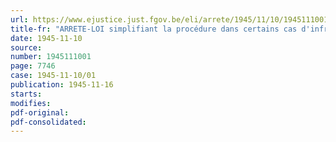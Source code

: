 ```yaml
---
url: https://www.ejustice.just.fgov.be/eli/arrete/1945/11/10/1945111001/justel
title-fr: "ARRETE-LOI simplifiant la procédure dans certains cas d'infraction contre la sûreté extérieure de l'Etat"
date: 1945-11-10
source:
number: 1945111001
page: 7746
case: 1945-11-10/01
publication: 1945-11-16
starts:
modifies:
pdf-original:
pdf-consolidated:
---
```


